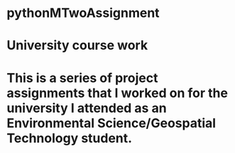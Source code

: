 # pythonMTwoAssignment
# University course work

# This is a series of project assignments that I worked on for the university I attended as an Environmental Science/Geospatial Technology student. 
